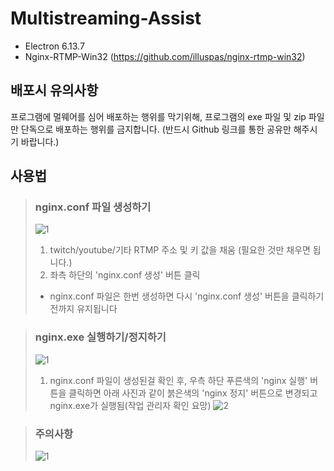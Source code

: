 # Multistreaming-Assist

* Electron 6.13.7
* Nginx-RTMP-Win32 (https://github.com/illuspas/nginx-rtmp-win32)



## 배포시 유의사항

프로그램에 멀웨어를 심어 배포하는 행위를 막기위해, 프로그램의 exe 파일 및 zip 파일만 단독으로 배포하는 행위를 금지합니다. (반드시 Github 링크를 통한 공유만 해주시기 바랍니다.)



## 사용법

> ### nginx.conf 파일 생성하기
> ![1](https://user-images.githubusercontent.com/38521736/76392598-3c4b0000-63b5-11ea-90a6-69ba3752cd82.png)
> 1. twitch/youtube/기타 RTMP 주소 및 키 값을 채움 (필요한 것만 채우면 됩니다.)
> 2. 좌측 하단의 'nginx.conf 생성' 버튼 클릭
> * nginx.conf 파일은 한번 생성하면 다시 'nginx.conf 생성' 버튼을 클릭하기 전까지 유지됩니다



> ### nginx.exe 실행하기/정지하기
> ![1](https://user-images.githubusercontent.com/38521736/76392609-410fb400-63b5-11ea-9a9d-151993476a81.png)
> 1. nginx.conf 파일이 생성된걸 확인 후, 우측 하단 푸른색의 'nginx 실행' 버튼을 클릭하면 아래 사진과 같이 붉은색의 'nginx 정지' 버튼으로 변경되고 nginx.exe가 실행됨(작업 관리자 확인 요망)
> ![2](https://user-images.githubusercontent.com/38521736/76392612-41a84a80-63b5-11ea-98d4-4dfbff9e1dec.png)



> ### 주의사항
> ![1](https://user-images.githubusercontent.com/38521736/76392622-45d46800-63b5-11ea-9ef1-17d397143882.png)
